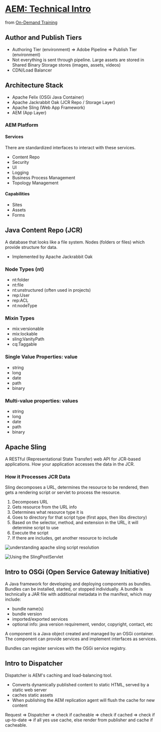 # [AEM: Technical Intro](https://solutionpartners.adobe.com/training/courses/course1411189.html)

from [On-Demand Training](https://solutionpartners.adobe.com/training/aem_training/aem_ondemand.html)

## Author and Publish Tiers

-   Authoring Tier (environment) => Adobe Pipeline =>
    Publish Tier (environment)
-   Not everything is sent through pipeline. Large assets are stored in Shared Binary Storage stores (images, assets, videos)
-   CDN/Load Balancer

## Architecture Stack

-   Apache Felix (OSGi Java Container)
-   Apache Jackrabbit Oak (JCR Repo / Storage Layer)
-   Apache Sling (Web App Framework)
-   AEM (App Layer)

### AEM Platform

#### Services

There are standardized interfaces to interact with these services.

-   Content Repo
-   Security
-   UI
-   Logging
-   Business Process Management
-   Topology Management

#### Capabilities

-   Sites
-   Assets
-   Forms

## Java Content Repo (JCR)

A database that looks like a file system. Nodes (folders or files) which provide structure for data.

-   Implemented by Apache Jackrabbit Oak

### Node Types (nt)

-   nt:folder
-   nt:file
-   nt:unstructured (often used in projects)
-   rep:User
-   rep:ACL
-   nt:nodeType

### Mixin Types

-   mix:versionable
-   mix:lockable
-   sling:VanityPath
-   cq:Taggable

### Single Value Properties: value

-   string
-   long
-   date
-   path
-   binary

### Multi-value properties: values[](arrays)

-   string
-   long
-   date
-   path
-   binary

## Apache Sling

A RESTful (Representational State Transfer) web API for JCR-based applications. How your application accesses the data in the JCR.

### How it Processes JCR Data

Sling decomposes a URL, determines the resource to be rendered, then gets a rendering script or servlet to process the resource.

1. Decomposes URL
2. Gets resource from the URL info
3. Determines what resource type it is
4. Goes to directory for that script type (first apps, then libs directory)
5. Based on the selector, method, and extension in the URL, it will determine script to use
6. Execute the script
7. If there are includes, get another resource to include

![understanding apache sling script resolution](https://4.bp.blogspot.com/-emamqkW4jHI/V1Le2LgbUtI/AAAAAAAANIo/f6NrgMvFSCg8lzC0cfTwHNA-oXt4H5rVwCLcB/s1600/image.img%2B%25281%2529.png")

![Using the SlingPostServlet](https://4.bp.blogspot.com/-ZmpBRgLpNno/V1LfH7a4FrI/AAAAAAAANIw/9qoO-6G3XfkefpLlxJy5piWK8XLv8HZDACLcB/s1600/image_0.img.png)

## Intro to OSGi (Open Service Gateway Initiative)

A Java framework for developing and deploying components as bundles. Bundles can be installed, started, or stopped individually. A bundle is technically a JAR file with additional metadata in the manifest, which may include:

-   bundle name(s)
-   bundle version
-   imported/exported services
-   optional info: java version requirement, vendor, copyright, contact, etc

A component is a Java object created and managed by an OSGi container. The component can provide services and implement interfaces as services.

Bundles can register services with the OSGi service registry.

## Intro to Dispatcher

Dispatcher is AEM's caching and load-balancing tool.

-   Converts dynamically published content to static HTML, served by a static web server
-   caches static assets
-   When publishing the AEM replication agent will flush the cache for new content

Request => Dispatcher => check if cacheable => check if cached => check if up-to-date => if all yes use cache, else render from publisher and cache if cacheable.

